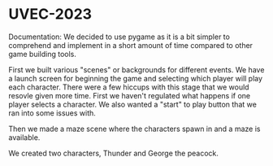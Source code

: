 # UVEC-2023

Documentation:
We decided to use pygame as it is a bit simpler to comprehend and implement in a short amount of time compared to other game building tools.

First we built various "scenes" or backgrounds for different events. 
We have a launch screen for beginning the game and selecting which player will play each character. There were a few hiccups with this stage that we would resovle given more time. First we haven't regulated what happens if one player selects a character. We also wanted a "start" to play button that we ran into some issues with.

Then we made a maze scene where the characters spawn in and a maze is available.

We created two characters, Thunder and George the peacock.